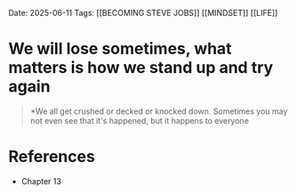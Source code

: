 Date: 2025-06-11
Tags: [[BECOMING STEVE JOBS]] [[MINDSET]] [[LIFE]] 

# We will lose sometimes, what matters is how we stand up and try again 

 >*We all get crushed or decked or knocked down. Sometimes you may not even see that it's happened, but it happens to everyone 
# References 
- Chapter 13 